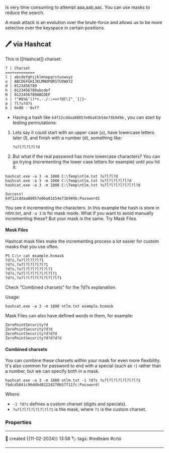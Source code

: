 
Is very time consuming to attempt aaa,aab,aac. You can use masks to reduce the search. 

A mask attack is an evolution over the brute-force and allows us to be more selective over the keyspace in certain positions.

## 🖊️ via Hashcat

This is [[Hashcat]] charset:

```
? | Charset
===+=========
l | abcdefghijklmnopqrstuvwxyz
u | ABCDEFGHIJKLMNOPQRSTUVWXYZ
d | 0123456789
h | 0123456789abcdef
H | 0123456789ABCDEF
s | !"#$%&'()*+,-./:;<=>?@[\]^_`{|}~
a | ?l?u?d?s
b | 0x00 - 0xff
```

- Having a hash like `64f12cddaa88057e06a81b54e73b949b` , you can start by testing permutations:

1) Lets say it could start with an upper case (u), have lowercase letters later (l), and finish with a number (d), something like:

	``?u?l?l?l?l?d``

2) But what if the real password has more lowercase characters? You can go trying (incrementing the lower case letters for example) until you hit it:

```
hashcat.exe -a 3 -m 1000 C:\Temp\ntlm.txt ?u?l?l?d
hashcat.exe -a 3 -m 1000 C:\Temp\ntlm.txt ?u?l?l?l?l?l?d
hashcat.exe -a 3 -m 1000 C:\Temp\ntlm.txt ?u?l?l?l?l?l?l?l?d

Success!
64f12cddaa88057e06a81b54e73b949b:Password1
```

You see it incrementing the characters. In this example the hash is store in ntlm.txt, and `-a 3` is for mask mode.
What if you want to avoid manually incrementing these? But your mask is the same. Try Mask Files.

#### Mask Files

Hashcat mask files make the incrementing process a lot easier for custom masks that you use often.

```
PS C:\> cat example.hcmask
?d?s,?u?l?l?l?l?1
?d?s,?u?l?l?l?l?l?1
?d?s,?u?l?l?l?l?l?l?1
?d?s,?u?l?l?l?l?l?l?l?1
?d?s,?u?l?l?l?l?l?l?l?l?1
```

Check "Combined charsets" for the ?d?s explanation.

Usage:

`hashcat.exe -a 3 -m 1000 ntlm.txt example.hcmask`

Mask Files can also have defined words in them, for example:

```
ZeroPointSecurity?d
ZeroPointSecurity?d?d
ZeroPointSecurity?d?d?d
ZeroPointSecurity?d?d?d?d
```

#### Combined charsets

You can combine these charsets within your mask for even more flexibility. It's also common for password to end with a special (such as `!`) rather than a number, but we can specify both in a mask.

`hashcat.exe -a 3 -m 1000 ntlm.txt -1 ?d?s ?u?l?l?l?l?l?l?l?1`
`fbdcd5041c96ddbd82224270b57f11fc:Password!`

Where:

- `-1 ?d?s` defines a custom charset (digits and specials).
- `?u?l?l?l?l?l?l?l?1` is the mask, where `?1` is the custom charset.



### Properties
---
📆 created   {{11-02-2024}} 13:58
🏷️ tags: #redteam #crto 

---

